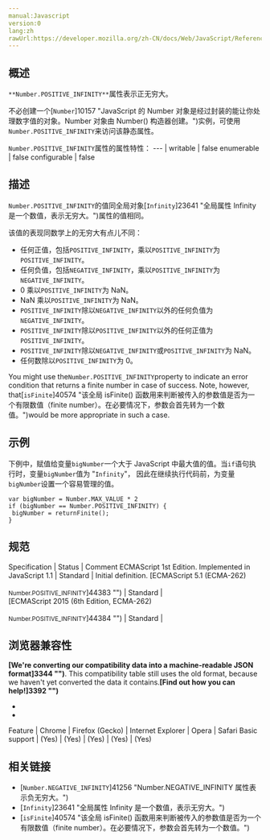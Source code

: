 ```yaml
---
manual:Javascript
version:0
lang:zh
rawUrl:https://developer.mozilla.org/zh-CN/docs/Web/JavaScript/Reference/Global_Objects/Number/POSITIVE_INFINITY#
---
```





## 概述<a name="概述"></a>


`**Number.POSITIVE_INFINITY**`属性表示正无穷大。



不必创建一个[`Number`]10157 "JavaScript 的 Number 对象是经过封装的能让你处理数字值的对象。Number 对象由 Number() 构造器创建。")实例，可使用`Number.POSITIVE_INFINITY`来访问该静态属性。


`Number.POSITIVE_INFINITY`属性的属性特性： 
 ---  | 
writable | false 
enumerable | false 
configurable | false 


## 描述<a name="描述"></a>


`Number.POSITIVE_INFINITY`的值同全局对象[`Infinity`]23641 "全局属性 Infinity 是一个数值，表示无穷大。")属性的值相同。



该值的表现同数学上的无穷大有点儿不同：


* 任何正值，包括`POSITIVE_INFINITY`，乘以`POSITIVE_INFINITY`为`POSITIVE_INFINITY`。
* 任何负值，包括`NEGATIVE_INFINITY`，乘以`POSITIVE_INFINITY`为`NEGATIVE_INFINITY`。
* 0 乘以`POSITIVE_INFINITY`为 NaN。
* NaN 乘以`POSITIVE_INFINITY`为 NaN。
* `POSITIVE_INFINITY`除以`NEGATIVE_INFINITY`以外的任何负值为`NEGATIVE_INFINITY`。
* `POSITIVE_INFINITY`除以`POSITIVE_INFINITY`以外的任何正值为`POSITIVE_INFINITY`。
* `POSITIVE_INFINITY`除以`NEGATIVE_INFINITY`或`POSITIVE_INFINITY`为 NaN。
* 任何数除以`POSITIVE_INFINITY`为 0。


You might use the`Number.POSITIVE_INFINITY`property to indicate an error condition that returns a finite number in case of success. Note, however, that[`isFinite`]40574 "该全局 isFinite() 函数用来判断被传入的参数值是否为一个有限数值（finite number）。在必要情况下，参数会首先转为一个数值。")would be more appropriate in such a case.


## 示例<a name="示例"></a>


下例中，赋值给变量`bigNumber`一个大于 JavaScript 中最大值的值。当`if`语句执行时，变量`bigNumber`值为 &quot;`Infinity`&quot;， 因此在继续执行代码前，为变量`bigNumber`设置一个容易管理的值。


```
var bigNumber = Number.MAX_VALUE * 2
if (bigNumber == Number.POSITIVE_INFINITY) {
 bigNumber = returnFinite();
}
```

## 规范<a name="规范"></a>

Specification | Status | Comment 
ECMAScript 1st Edition. Implemented in JavaScript 1.1 | Standard | Initial definition. 
[ECMAScript 5.1 (ECMA-262)<br></br><small>Number.POSITIVE_INFINITY</small>]44383 "") | Standard |  
[ECMAScript 2015 (6th Edition, ECMA-262)<br></br><small>Number.POSITIVE_INFINITY</small>]44384 "") | Standard |  


## 浏览器兼容性<a name="浏览器兼容性"></a>


**[We&#39;re converting our compatibility data into a machine-readable JSON format]3344 "")**. This compatibility table still uses the old format, because we haven&#39;t yet converted the data it contains.**[Find out how you can help!]3392 "")**


* 
* 

Feature | Chrome | Firefox (Gecko) | Internet Explorer | Opera | Safari 
Basic support | (Yes) | (Yes) | (Yes) | (Yes) | (Yes) 




## 相关链接<a name="See_also"></a>

* [`Number.NEGATIVE_INFINITY`]41256 "Number.NEGATIVE_INFINITY 属性表示负无穷大。")
* [`Infinity`]23641 "全局属性 Infinity 是一个数值，表示无穷大。")
* [`isFinite`]40574 "该全局 isFinite() 函数用来判断被传入的参数值是否为一个有限数值（finite number）。在必要情况下，参数会首先转为一个数值。")



